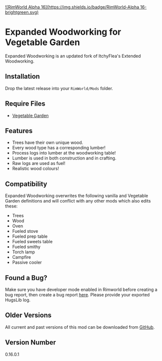 [![RimWorld Alpha 16](https://img.shields.io/badge/RimWorld-Alpha 16-brightgreen.svg)](http://rimworldgame.com/)

# Expanded Woodworking for Vegetable Garden
Expanded Woodworking is an updated fork of ItchyFlea's Extended Woodworking.

## Installation
Drop the latest release into your `RimWorld/Mods` folder.

## Require Files
- [Vegetable Garden](https://ludeon.com/forums/index.php?topic=12934.0)

## Features
- Trees have their own unique wood.
- Every wood type has a corresponding lumber!
- Process logs into lumber at the woodworking table!
- Lumber is used in both construction and in crafting.
- Raw logs are used as fuel!
- Realistic wood colours!

## Compatibility
Expanded Woodworking overwrites the following vanilla and Vegetable Garden definitions and will conflict with any other mods which also edits these:

- Trees
- Wood
- Oven
- Fueled stove
- Fueled prep table
- Fueled sweets table
- Fueled smithy
- Torch lamp
- Campfire
- Passive cooler

## Found a Bug?
Make sure you have developer mode enabled in Rimworld before creating a bug report, then create a bug report [here](https://github.com/Qwynn/ExpandedWoodworkingVG/issues). Please provide your exported HugsLib log.

## Older Versions
All current and past versions of this mod can be downloaded from [GitHub](https://github.com/Qwynn/ExpandedWoodworkingVG/releases).

## Version Number
0.16.0.1
